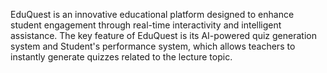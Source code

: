 EduQuest is an innovative educational platform designed to enhance student engagement through real-time interactivity and intelligent assistance. The key feature of EduQuest is its AI-powered quiz generation system and Student's performance system, which allows teachers to instantly generate quizzes related to the lecture topic.
